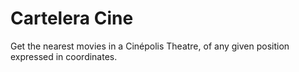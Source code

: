 # Cartelera Cine

Get the nearest movies in a Cinépolis Theatre, of any given position expressed in coordinates. 
